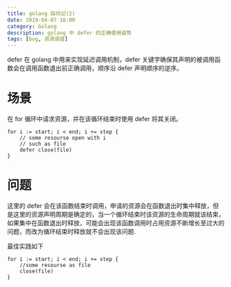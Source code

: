 ```yaml
---
title: golang 踩坑记(2)
date: 2019-04-07 16:00
category: Golang
description: golang 中 defer 的正确使用姿势
tags: [bug, 资源调度]
---
```


defer 在 golang 中用来实现延迟调用机制，defer 关键字确保其声明的被调用函数会在调用函数退出前正确调用，顺序沿 defer 声明顺序的逆序。

# 场景

在 for 循环中请求资源，并在该循环结束时使用 defer 将其关闭。

```golang
for i := start; i < end; i += step {
    // some resourse open with i
    // such as file
    defer close(file)
}
```

# 问题

这里的 defer 会在该函数结束时调用，申请的资源会在函数退出时集中释放，但是这里的资源声明周期是确定的，当一个循环结束时该资源的生命周期就该结束，如果集中在函数退出时释放，可能会出现该函数调用时占用资源不断增长至过大的问题，而改为循环结束时释放就不会出现该问题.

最佳实践如下

```golang
for i := start; i < end; i += step {
    //some resourse as file 
    close(file)
}
```
